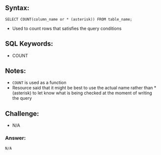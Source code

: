 ## Syntax:

```
SELECT COUNT(column_name or * (asterisk)) FROM table_name;
```

- Used to count rows that satisfies the query conditions

## SQL Keywords:

- COUNT

## Notes:

- `COUNT` is used as a function
- Resource said that it might be best to use the actual name rather than * (asterisk) to let know what is being checked at the moment of writing the query

## Challenge:

- N/A

### Answer:

```
N/A
```
